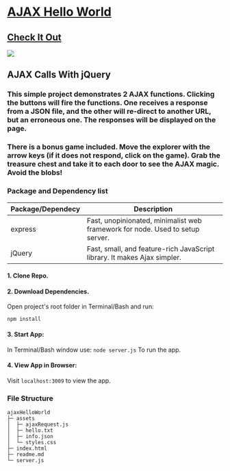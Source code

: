 # [AJAX Hello World](https://github.com/coombapace/ajaxHelloWorld)
## [Check It Out](https://coombapace.github.io/ajaxHelloWorld/)

[![](https://img.shields.io/badge/author-@coombapace-blue.svg)](https://www.linkedin.com/in/mattia-pace) 

## AJAX Calls With jQuery
### This simple project demonstrates 2 AJAX functions. Clicking the buttons will fire the functions. One receives a response from a JSON file, and the other will re-direct to another URL, but an erroneous one. The responses will be displayed on the page.

### There is a bonus game included. Move the explorer with the arrow keys (if it does not respond, click on the game). Grab the treasure chest and take it to each door to see the AJAX magic. Avoid the blobs!

### Package and Dependency list

| Package/Dependecy  | Description                                                                           |
| ------------------ | --------------------------------
| express            | Fast, unopinionated, minimalist web framework for node. Used to setup server.
| jQuery             | Fast, small, and feature-rich JavaScript library. It makes Ajax  simpler.


#### 1. Clone Repo.

#### 2.  Download Dependencies.
Open project's root folder in Terminal/Bash and run:

```npm install```

#### 3. Start App:
In Terminal/Bash window use:
```node server.js```
To run the app.

#### 4. View App in Browser:
Visit `localhost:3009` to view the app.


### File Structure
```
ajaxHelloWorld
├─ assets
│  ├─ ajaxRequest.js
│  ├─ hello.txt
│  ├─ info.json
│  └─ styles.css
├─ index.html
├─ readme.md
└─ server.js
```